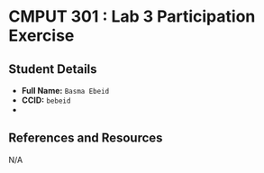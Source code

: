 # CMPUT 301 : Lab 3 Participation Exercise
## Student Details

- **Full Name:** `Basma Ebeid`
- **CCID:** `bebeid`
- 
## References and Resources

N/A
